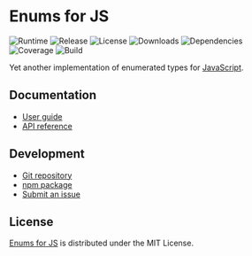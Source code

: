 # Enums for JS
![Runtime](https://img.shields.io/badge/node-%3E%3D12.0-brightgreen.svg) ![Release](https://img.shields.io/npm/v/@cedx/enum.svg) ![License](https://img.shields.io/npm/l/@cedx/enum.svg) ![Downloads](https://img.shields.io/npm/dt/@cedx/enum.svg) ![Dependencies](https://david-dm.org/cedx/enum.js.svg) ![Coverage](https://coveralls.io/repos/github/cedx/enum.js/badge.svg) ![Build](https://travis-ci.com/cedx/enum.js.svg)

Yet another implementation of enumerated types for [JavaScript](https://developer.mozilla.org/en-US/docs/Web/JavaScript).

## Documentation
- [User guide](https://dev.belin.io/enum.js)
- [API reference](https://dev.belin.io/enum.js/api)

## Development
- [Git repository](https://github.com/cedx/enum.js)
- [npm package](https://www.npmjs.com/package/@cedx/enum)
- [Submit an issue](https://github.com/cedx/enum.js/issues)

## License
[Enums for JS](https://dev.belin.io/enum.js) is distributed under the MIT License.
